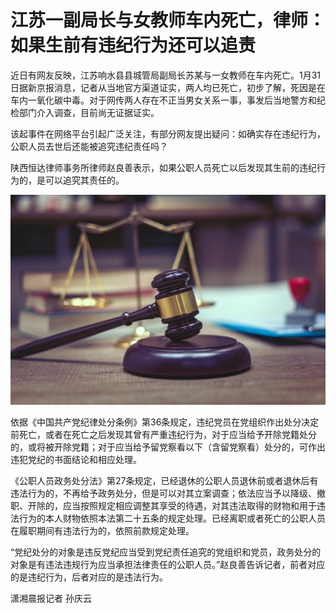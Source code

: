 # 江苏一副局长与女教师车内死亡，律师：如果生前有违纪行为还可以追责

近日有网友反映，江苏响水县县城管局副局长苏某与一女教师在车内死亡。1月31日据新京报消息，记者从当地官方渠道证实，两人均已死亡，初步了解，死因是在车内一氧化碳中毒。对于网传两人存在不正当男女关系一事，事发后当地警方和纪检部门介入调查，目前尚无证据证实。

该起事件在网络平台引起广泛关注，有部分网友提出疑问：如确实存在违纪行为，公职人员去世后还能被追究违纪责任吗？

陕西恒达律师事务所律师赵良善表示，如果公职人员死亡以后发现其生前的违纪行为的，是可以追究其责任的。

![e28f2b493eb382a2d533990e32b5cbd9.jpg](https://raw.githubusercontent.com/qqhsx/qqnews_image/main/2024/02/01/江苏一副局长与女教师车内死亡，律师：如果生前有违纪行为还可以追责/e28f2b493eb382a2d533990e32b5cbd9.jpg)

依据《中国共产党纪律处分条例》第36条规定，违纪党员在党组织作出处分决定前死亡，或者在死亡之后发现其曾有严重违纪行为，对于应当给予开除党籍处分的，或将被开除党籍；对于应当给予留党察看以下（含留党察看）处分的，可作出违犯党纪的书面结论和相应处理。

《公职人员政务处分法》第27条规定，已经退休的公职人员退休前或者退休后有违法行为的，不再给予政务处分，但是可以对其立案调查；依法应当予以降级、撤职、开除的，应当按照规定相应调整其享受的待遇，对其违法取得的财物和用于违法行为的本人财物依照本法第二十五条的规定处理。已经离职或者死亡的公职人员在履职期间有违法行为的，依照前款规定处理。

“党纪处分的对象是违反党纪应当受到党纪责任追究的党组织和党员，政务处分的对象是有违法违规行为应当承担法律责任的公职人员。”赵良善告诉记者，前者对应的是违纪行为，后者对应的是违法行为。

潇湘晨报记者 孙庆云

